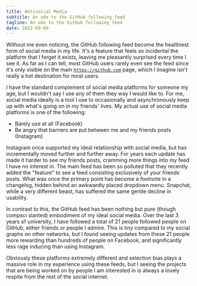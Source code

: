 ```yaml
---
title: Antisocial Media
subtitle: An ode to the GitHub following feed
tagline: An ode to the GitHub following feed
date: 2022-09-09
---
```


Without me even noticing, the GitHub following feed become the healthiest form of social media in my life. It's a feature that feels so incidental the platform that I forget it exists, leaving me pleasantly surprised every time I see it. As far as I can tell, most GitHub users rarely even see the feed since it's only visible on the main [`https://github.com`](https://github.com) page, which I imagine isn't really a hot destination for most users.

I have the standard complement of social media platforms for someone my age, but I wouldn't say I use any of them they way I would like to. For me, social media ideally is a tool I use to occasionally and asynchronously keep up with what's going on in my friends' lives. My actual use of social media platforms is one of the following:

- Barely use at all (Facebook)
- Be angry that barriers are put between me and my friends posts (Instagram)

Instagram once supported my ideal relationship with social media, but has incrementally moved further and further away. For years each update has made it harder to see my friends posts, cramming more things into my feed I have no interest in. The main feed has been so polluted that they recently added the "feature" to see a feed consisting exclusively of your friends posts. What was once the primary point has become a footnote in a changelog, hidden behind an awkwardly placed dropdown menu. Snapchat, while a very different beast, has suffered the same gentle decline in usability.

In contrast to this, the GitHub feed has been nothing but pure (though compsci slanted) embodiment of my ideal social media. Over the last 3 years of university, I have followed a total of 21 people followed people on GitHub, either friends or people I admire. This is tiny compared to my social graphs on other networks, but I found seeing updates from these 21 people more rewarding than hundreds of people on Facebook, and significantly less rage inducing than using Instagram.

Obviously these platforms extremely different and selection bias plays a massive role in my experience using these feeds, but I seeing the projects that are being worked on by people I am interested in is always a lovely respite from the rest of the social internet.
